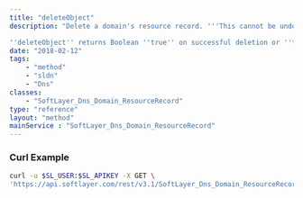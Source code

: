 ```yaml
---
title: "deleteObject"
description: "Delete a domain's resource record. '''This cannot be undone.''' Be wary of running this method. If you remove a resource record in error you will need to re-create it by creating a new SoftLayer_Dns_Domain_ResourceRecord object. The serial number of the domain associated with this resource record is updated upon deletion. You may not delete SOA, NS, or PTR resource records. 

''deleteObject'' returns Boolean ''true'' on successful deletion or ''false'' if it was unable to remove a resource record. "
date: "2018-02-12"
tags:
    - "method"
    - "sldn"
    - "Dns"
classes:
    - "SoftLayer_Dns_Domain_ResourceRecord"
type: "reference"
layout: "method"
mainService : "SoftLayer_Dns_Domain_ResourceRecord"
---
```


### Curl Example
```bash
curl -u $SL_USER:$SL_APIKEY -X GET \
'https://api.softlayer.com/rest/v3.1/SoftLayer_Dns_Domain_ResourceRecord/{SoftLayer_Dns_Domain_ResourceRecordID}/deleteObject'
```
